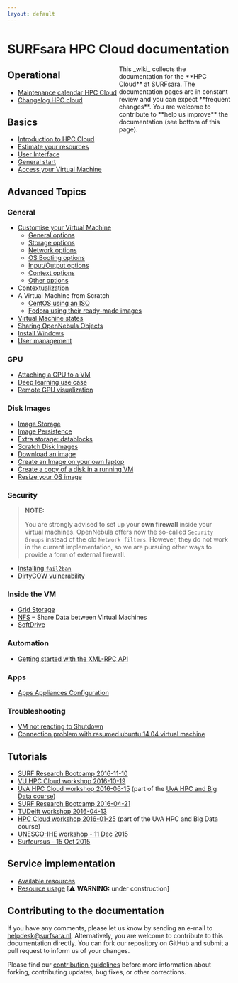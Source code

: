 ```yaml
---
layout: default
---
```

# SURFsara HPC Cloud documentation

<div class="alert alert-info" style="float:right;max-width:50%;" markdown="1">
<i class="fa fa-info-circle fa-2x" aria-hidden="true"></i> 
This _wiki_ collects the documentation for the **HPC Cloud** at SURFsara. The documentation pages are in constant review and you can expect **frequent changes**. You are welcome to contribute to **help us improve** the documentation (see bottom of this page).
</div>

## Operational

- [Maintenance calendar HPC Cloud](maintenance)
- [Changelog HPC cloud](changelog)

## Basics
- [Introduction to HPC Cloud](introduction-to-hpc-cloud)
- [Estimate your resources](estimate-your-resources)
- [User Interface](user-interface)
- [General start](general-start)
- [Access your Virtual Machine](access-your-VM)

## Advanced Topics

### General

* [Customise your Virtual Machine](customize-your-vm)
  * [General options](customize-vm-general)
  * [Storage options](customize-vm-storage)
  * [Network options](customize-vm-network)
  * [OS Booting options](customize-vm-boot)
  * [Input/Output options](customize-vm-io)
  * [Context options](customize-vm-context)
  * [Other options](customize-vm-other)
* [Contextualization](contextualization)
* A Virtual Machine from Scratch
  * [CentOS using an ISO](vm-scratch-centos)
  * [Fedora using their ready-made images](vm-scratch-fedora-cloud)
* [Virtual Machine states](vm-states)
* [Sharing OpenNebula Objects](sharing-objects)
* [Install Windows](Windows)
* [User management](usermanagement)

### GPU

* [Attaching a GPU to a VM](gpu-attach)
* [Deep learning use case](gpu-deep-learn)
* [Remote GPU visualization](gpu-visualization)

### Disk Images
* [Image Storage](image_storage)
* [Image Persistence](image_persistence)
* [Extra storage: datablocks](create-datablocks)
* [Scratch Disk Images](scratch_disk)
* [Download an image](image_download)
* [Create an Image on your own laptop](image-on-own-laptop)
* [Create a copy of a disk in a running VM](storage_snapshot)
* [Resize your OS image](resize_os_image)

### Security
> **NOTE:**
>
> You are strongly advised to set up your **own firewall** inside your virtual machines. OpenNebula offers now the so-called `Security Groups` instead of the old `Network filters`. However, they do not work in the current implementation, so we are pursuing other ways to provide a form of external firewall.

* [Installing `fail2ban`](fail2ban)
* [DirtyCOW vulnerability](notices/dirtycow)

### Inside the VM
* [Grid Storage](grid-storage)
* [NFS](NFS) &ndash; Share Data between Virtual Machines
* [SoftDrive](softdrive)

### Automation
* [Getting started with the XML-RPC API](xmlrpc-start)


### Apps
* [Apps Appliances Configuration](appliances-configuration)

### Troubleshooting
* [VM not reacting to Shutdown](vm-not-reacting-to-shutdown)
* [Connection problem with resumed ubuntu 14.04 virtual machine](connection_problem_ubuntu1404) 

## Tutorials
* [SURF Research Bootcamp 2016-11-10](bootcamp-20161110/index)
* [VU HPC Cloud workshop 2016-10-19](VU-20161019/index)
* [UvA HPC Cloud workshop 2016-06-15](UvA-course-20160615/index) (part of the [UvA HPC and Big Data course](http://hpc.uva.nl))
* [SURF Research Bootcamp 2016-04-21](bootcamp-20160421/index)
* [TUDelft workshop 2016-04-13](TUDelftcourse-20160413/index)
* [HPC Cloud workshop 2016-01-25](UvAworkshop-2016-01-25/UvAworkshop-2016-01-25) (part of the UvA HPC and Big Data course)
* [UNESCO-IHE workshop - 11 Dec 2015](wshop-uihe-2015-12-11)
* [Surfcursus - 15 Oct 2015](surfcursus-2015-Oct-15)

## Service implementation
* [Available resources](resources-available)
* [Resource usage](https://ui.hpccloud.surfsara.nl/oneinsight) [⚠ **WARNING:** under construction]

## Contributing to the documentation

If you have any comments, please let us know by sending an e-mail to [helpdesk@surfsara.nl](mailto:helpdesk@surfsara.nl?subject=HPC%20Cloud%20documentation%20comments). Alternatively, you are welcome to contribute to this documentation directly. You can fork our repository on GitHub and submit a pull request to inform us of your changes.

Please find our [contribution guidelines](markdown-best-practice) before more information about forking, contributing updates, bug fixes, or other corrections.

